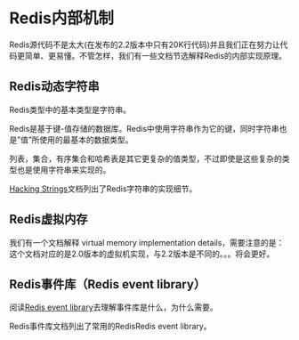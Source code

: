#   Redis内部机制

Redis源代码不是太大(在发布的2.2版本中只有20K行代码)并且我们正在努力让代码更简单、更易懂。不管怎样，我们有一些文档节选解释Redis的内部实现原理。

##  Redis动态字符串

Redis类型中的基本类型是字符串。

Redis是基于键-值存储的数据库。Redis中使用字符串作为它的键，同时字符串也是”值”所使用的最基本的数据类型。

列表，集合，有序集合和哈希表是其它更复杂的值类型，不过即使是这些复杂的类型也是使用字符串来实现的。

[Hacking Strings](http://www.redis.cn/topics/internals-sds.html)文档列出了Redis字符串的实现细节。

##  Redis虚拟内存

我们有一个文档解释 virtual memory implementation details，需要注意的是：这个文档对应的是2.0版本的虚拟机实现，与2.2版本是不同的。。。将会更好。

##  Redis事件库（Redis event library）

阅读[Redis event library](http://www.redis.cn/topics/internals-eventlib.html)去理解事件库是什么，为什么需要。

Redis事件库文档列出了常用的RedisRedis event library。